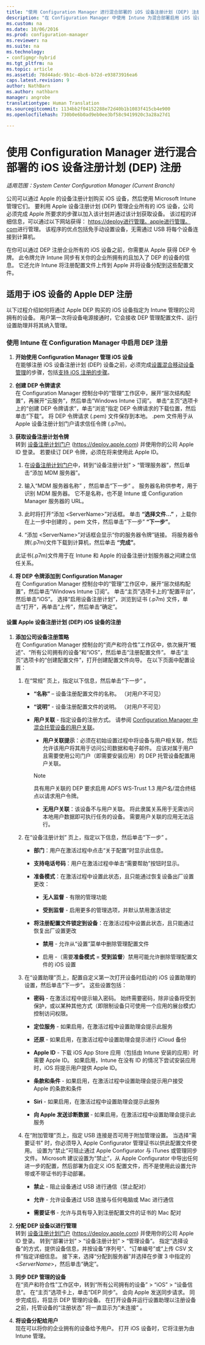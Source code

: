 ```yaml
---
title: "使用 Configuration Manager 进行混合部署的 iOS 设备注册计划 (DEP) 注册"
description: "在 Configuration Manager 中使用 Intune 为混合部署启用 iOS 设备注册计划 (DEP) 注册。"
ms.custom: na
ms.date: 10/06/2016
ms.prod: configuration-manager
ms.reviewer: na
ms.suite: na
ms.technology:
- configmgr-hybrid
ms.tgt_pltfrm: na
ms.topic: article
ms.assetid: 78d44adc-9b1c-4bc6-b72d-e93873916ea6
caps.latest.revision: 9
author: NathBarn
ms.author: nathbarn
manager: angrobe
translationtype: Human Translation
ms.sourcegitcommit: 1134bb2f04152288e72d40b1b1083f415cb4e900
ms.openlocfilehash: 730b0e6b0ad9eb0ee3bf58c9419920c3a28a27d1

---
```

# <a name="ios-device-enrollment-program-dep-enrollment-for-hybrid-deployments-with-configuration-manager"></a>使用 Configuration Manager 进行混合部署的 iOS 设备注册计划 (DEP) 注册

*适用范围：System Center Configuration Manager (Current Branch)*

公司可以通过 Apple 的设备注册计划购买 iOS 设备，然后使用 Microsoft Intune 管理它们。 要利用 Apple 设备注册计划 (DEP) 管理企业所有的 iOS 设备，公司必须完成 Apple 所要求的步骤以加入该计划并通过该计划获取设备。 该过程的详细信息，可以通过以下网站获得：  [https://deploy进行管理。apple进行管理。com](https://deploy.apple.com)进行管理。 该程序的优点包括免手动设置设备，无需通过 USB 将每个设备连接到计算机。  

 在你可以通过 DEP 注册企业所有的 iOS 设备之前，你需要从 Apple 获得 DEP 令牌。 此令牌允许 Intune 同步有关你的企业所拥有的且加入了 DEP 的设备的信息。 它还允许 Intune 将注册配置文件上传到 Apple 并将设备分配到这些配置文件。  

## <a name="apple-dep-enrollment-for-ios-devices"></a>适用于 iOS 设备的 Apple DEP 注册  
 以下过程介绍如何将通过 Apple DEP 购买的 iOS 设备指定为 Intune 管理的公司拥有的设备。 用户第一次将设备电源接通时，它会接收 DEP 管理配置文件、运行设置助理并将其纳入管理。  

###  <a name="enable-dep-enrollment-in-configuration-manager-with-intune"></a>使用 Intune 在 Configuration Manager 中启用 DEP 注册  

1.  **开始使用 Configuration Manager 管理 iOS 设备**   
    在能够注册 iOS 设备注册计划 (DEP) 设备之前，必须完成[设置混合移动设备管理](../../mdm/deploy-use/setup-hybrid-mdm.md)的步骤，包括[支持 iOS 注册的步骤](../deploy-use/setup-hybrid-mdm.md#ios-and-mac-enrollment-setup)。

2.  **创建 DEP 令牌请求**   
    在 Configuration Manager 控制台中的“管理”工作区中，展开“层次结构配置”，再展开“云服务”，然后单击“Windows Intune 订阅”。 单击“主页”选项卡上的“创建 DEP 令牌请求”，单击“浏览”指定 DEP 令牌请求的下载位置，然后单击“下载”。 将 DEP 令牌请求 (.pem) 文件保存到本地。 .pem 文件用于从 Apple 设备注册计划门户请求信任令牌 (.p7m)。  

3.  **获取设备注册计划令牌**   
    转到 [设备注册计划门户](https://deploy.apple.com) (https://deploy.apple.com) 并使用你的公司 Apple ID 登录。 若要续订 DEP 令牌，必须在将来使用此 Apple ID。  

    1.  在[设备注册计划门户](https://deploy.apple.com)中，转到“设备注册计划” > “管理服务器”，然后单击“添加 MDM 服务器”。  

    2.  输入“MDM 服务器名称” ，然后单击“下一步” 。 服务器名称供参考，用于识别 MDM 服务器。 它不是名称，也不是 Intune 或 Configuration Manager 服务器的 URL。  

    3.  此时将打开“添加 <ServerName\>”对话框。 单击 **“选择文件...”** ，上载你在上一步中创建的 。pem 文件，然后单击“下一步” **“下一步”**。  

    4.  “添加 <ServerName\>”对话框会显示“你的服务器令牌”链接。 将服务器令牌(.p7m)文件下载到计算机，然后单击 **“完成”**。  

     此证书(.p7m)文件用于在 Intune 和 Apple 的设备注册计划服务器之间建立信任关系。  

4.  **将 DEP 令牌添加到 Configuration Manager**   
    在 Configuration Manager 控制台中的“管理”工作区中，展开“层次结构配置”，然后单击“Windows Intune 订阅”。 单击“主页”选项卡上的“配置平台”，然后单击“iOS”。 选择“启用设备注册计划”，浏览到证书 (.p7m) 文件，单击“打开”，再单击“上传”，然后单击“确定”。  

#### <a name="set-up-enrollment-for-apple-device-enrollment-program-dep-ios-devices"></a>设置 Apple 设备注册计划 (DEP) iOS 设备的注册  

1.  **添加公司设备注册策略**   
    在 Configuration Manager 控制台的“资产和符合性”工作区中，依次展开“概述”、“所有公司拥有的设备”和“iOS”，然后单击“注册配置文件”。 单击“主页”选项卡的“创建配置文件”，打开创建配置文件向导。 在以下页面中配置设置：  

    1.  在“常规”  页上，指定以下信息，然后单击“下一步” 。  

        -   **“名称”** – 设备注册配置文件的名称。 （对用户不可见）  

        -   **“说明”** - 设备注册配置文件的说明。 （对用户不可见）  

        -   **用户关联** - 指定设备的注册方式。 请参阅 [Configuration Manager 中混合托管设备的用户关联](../../mdm/deploy-use/user-affinity-for-hybrid-managed-devices.md)。  

            -   **用户关联提示**：必须在初始设置过程中将设备与用户相关联，然后允许该用户将其用于访问公司数据和电子邮件。  应该对属于用户且需要使用公司门户（即需要安装应用）的 DEP 托管设备配置用户关联。  

            > [!NOTE]
            > 具有用户关联的 DEP 要求启用 ADFS WS-Trust 1.3 用户名/混合终结点以请求用户令牌。

            -   **无用户关联**：该设备不与用户关联。 将此隶属关系用于无需访问本地用户数据即可执行任务的设备。 需要用户关联的应用无法运行。  

    2.  在“设备注册计划”  页上，指定以下信息，然后单击“下一步” 。  

        -   **部门**：用户在激活过程中点击“关于配置”时显示此信息。  

        -   **支持电话号码**：用户在激活过程中单击“需要帮助”按钮时显示。  

        -   **准备模式**：在激活过程中设置此状态，且只能通过恢复设备出厂设置更改：  

            -   **无人监督** - 有限的管理功能  

            -   **受到监督** - 启用更多的管理选项，并默认禁用激活锁定  

        -   **将注册配置文件锁定到设备**：在激活过程中设置此状态，且只能通过恢复出厂设置更改  

            -   **禁用** - 允许从“设置”菜单中删除管理配置文件  

            -   启用 -（需要**准备模式** = **受到监督**）禁用可能允许删除管理配置文件的 iOS 设置  

    3.  在“设置助理”页上，配置自定义第一次打开设备时启动的 iOS 设置助理的设置，然后单击“下一步”。 这些设置包括：  

        -   **密码** - 在激活过程中提示输入密码。 始终需要密码，除非设备将受到保护，或以某种其他方式（即限制设备只可使用一个应用的展台模式）控制访问权限。  

        -   **定位服务** - 如果启用，在激活过程中设置助理会提示此服务  

        -   **还原** - 如果启用，在激活过程中设置助理会提示进行 iCloud 备份  

        -   **Apple ID** - 下载 iOS App Store 应用（包括由 Intune 安装的应用）时需要 Apple ID。 如果启用，Intune 在没有 ID 的情况下尝试安装应用时，iOS 将提示用户提供 Apple ID。  

        -   **条款和条件** - 如果启用，在激活过程中设置助理会提示用户接受 Apple 的条款和条件  

        -   **Siri** - 如果启用，在激活过程中设置助理会提示此服务  

        -   **向 Apple 发送诊断数据** - 如果启用，在激活过程中设置助理会提示此服务  

    4.  在“附加管理”页上，指定 USB 连接是否可用于附加管理设置。 当选择“需要证书” 时，你必须导入 Apple Configurator 管理证书以供此配置文件使用。  设置为“禁止”可阻止通过 Apple Configurator 与 iTunes 或管理同步文件。 Microsoft 建议设置为“禁止”，从 Apple Configurator 中导出任何进一步的配置，然后部署为自定义 iOS 配置文件，而不是使用此设置允许带或不带证书的手动部署。  

        -   **禁止** - 阻止设备通过 USB 进行通信（禁止配对）  

        -   **允许** - 允许设备通过 USB 连接与任何电脑或 Mac 进行通信  

        -   **需要证书** - 允许与具有导入到注册配置文件的证书的 Mac 配对  

2.  **分配 DEP 设备以进行管理**   
    转到 [设备注册计划门户](https://deploy.apple.com) (https://deploy.apple.com) 并使用你的公司 Apple ID 登录。 转到“部署计划” > “设备注册计划” > “管理设备”。 指定“选择设备”的方式，提供设备信息，并按设备“序列号”、“订单编号”或“上传 CSV 文件”指定详细信息。 接下来，选择“分配到服务器”并选择在步骤 3 中指定的 <*ServerName*>，然后单击“确定”。  

3.  **同步 DEP 管理的设备**   
    在“资产和符合性”工作区中，转到“所有公司拥有的设备” > “iOS” > “设备信息”。 在“主页”选项卡上，单击“DEP 同步”。 会向 Apple 发送同步请求。 同步完成后，将显示 DEP 管理的设备。 在打开设备并运行设置助理以注册设备之前，托管设备的“注册状态”  将一直显示为“未连接”  。  

4.  **将设备分配给用户**   
    现在可以将你的企业拥有的设备给予用户。 打开 iOS 设备时，它将注册为由 Intune 管理。



<!--HONumber=Nov16_HO1-->


